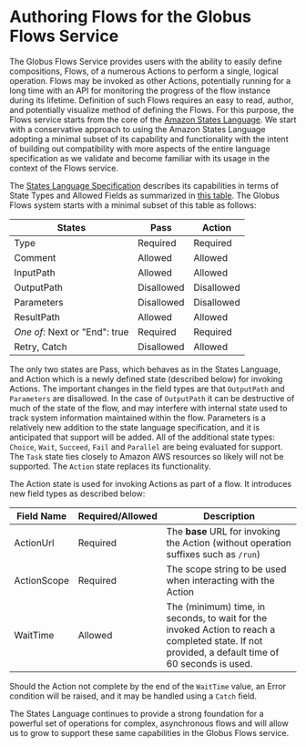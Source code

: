 # Authoring Flows for the Globus Flows Service

The Globus Flows Service provides users with the ability to easily define compositions, Flows, of a numerous Actions to perform a single, logical operation. Flows may be invoked as other Actions, potentially running for a long time with an API for monitoring the progress of the flow instance during its lifetime. Definition of such Flows requires an easy to read, author, and potentially visualize method of defining the Flows. For this purpose, the Flows service starts from the core of the [Amazon States Language](https://states-language.net/spec.html). We start with a conservative approach to using the Amazon States Language adopting a minimal subset of its capability and functionality with the intent of building out compatibility with more aspects of the entire language specification as we validate and become familiar with its usage in the context of the Flows service.

The [States Language Specification](https://states-language.net/spec.html) describes its capabilities in terms of State Types and Allowed Fields as summarized in [this table](https://states-language.net/spec.html#state-type-table). The Globus Flows system starts with a minimal subset of this table as follows:

|States |Pass|Action|
|---|----|------|
|Type|Required|Required|
|Comment|Allowed|Allowed|
|InputPath|Allowed|Allowed|
|OutputPath|Disallowed|Disallowed|
|Parameters|Disallowed|Disallowed|
|ResultPath|Allowed|Allowed|
|_One of_: Next or "End": true|Required|Required|
|Retry, Catch|Disallowed|Allowed|

The only two states are Pass, which behaves as in the States Language, and Action which is a newly defined state (described below) for invoking Actions. The important changes in the field types are that `OutputPath` and `Parameters` are disallowed. In the case of `OutputPath` it can be destructive of much of the state of the flow, and may interfere with internal state used to track system information maintained within the flow. Parameters is a relatively new addition to the state language specification, and it is anticipated that support will be added. All of the additional state types: `Choice`, `Wait`, `Succeed`, `Fail` and `Parallel` are being evaluated for support. The `Task` state ties closely to Amazon AWS resources so likely will not be supported. The `Action` state replaces its functionality.

The Action state is used for invoking Actions as part of a flow. It introduces new field types as described below:

|Field Name|Required/Allowed|Description|
|----------|----------------|-----------|
|ActionUrl|Required|The **base** URL for invoking the Action (without operation suffixes such as `/run`)|
|ActionScope|Required|The scope string to be used when interacting with the Action|
|WaitTime|Allowed|The (minimum) time, in seconds, to wait for the invoked Action to reach a completed state. If not provided, a default time of 60 seconds is used.|

Should the Action not complete by the end of the `WaitTime` value, an Error condition will be raised, and it may be handled using a `Catch` field.

The States Language continues to provide a strong foundation for a
powerful set of operations for complex, asynchronous flows and will
allow us to grow to support these same capabilities in the Globus Flows service.


